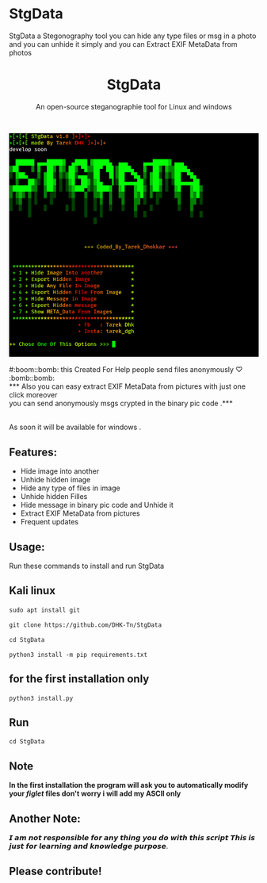 # StgData
StgData a Stegonography tool you can hide any type files or msg in a photo and you can unhide it simply and you can Extract EXIF MetaData from photos 

<h1 align="center">StgData</h1>
<p align="center">An open-source steganographie tool for Linux and windows </p><br>

<p align="center">
  <img src="https://github.com/DHK-Tn/StgData/blob/main/stg.png"><br>
</p>
#:boom::bomb: this Created For Help people send files anonymously ♡ :bomb::bomb: <br>
*** Also you can easy extract EXIF MetaData from pictures with just one click moreover<br> 
you can send anonymously msgs crypted in the binary pic code .***<br><br>

As soon it will be available for windows .

## Features:

- Hide image into another 
- Unhide hidden image
- Hide any type of files in image 
- Unhide hidden Filles
- Hide message in binary pic code and Unhide it
- Extract EXIF MetaData from pictures 
- Frequent updates

## Usage:

Run these commands to install and run  StgData

## Kali linux
```
sudo apt install git  
```
```
git clone https://github.com/DHK-Tn/StgData
```
```
cd StgData
```
```
python3 install -m pip requirements.txt  
```
## for the first installation only
```
python3 install.py

```
## Run 
```
cd StgData
```
## Note
<b> In the first installation the program will ask you to automatically modify your <em>figlet</em> files don't worry
    i will add my ASCII only </b>

## Another Note:

𝙄 𝙖𝙢 𝙣𝙤𝙩 𝙧𝙚𝙨𝙥𝙤𝙣𝙨𝙞𝙗𝙡𝙚 𝙛𝙤𝙧 𝙖𝙣𝙮 𝙩𝙝𝙞𝙣𝙜 𝙮𝙤𝙪 𝙙𝙤 𝙬𝙞𝙩𝙝 𝙩𝙝𝙞𝙨 𝙨𝙘𝙧𝙞𝙥𝙩
𝙏𝙝𝙞𝙨 𝙞𝙨 𝙟𝙪𝙨𝙩 𝙛𝙤𝙧 𝙡𝙚𝙖𝙧𝙣𝙞𝙣𝙜 𝙖𝙣𝙙 𝙠𝙣𝙤𝙬𝙡𝙚𝙙𝙜𝙚 𝙥𝙪𝙧𝙥𝙤𝙨𝙚.

## Please contribute! 
